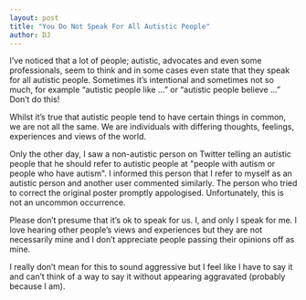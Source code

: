 ```yaml
---
layout: post
title: "You Do Not Speak For All Autistic People"
author: DJ
---
```


I’ve noticed that a lot of people; autistic, advocates and even some professionals, seem to think and in some cases even state that they speak for all autistic people. Sometimes it’s intentional and sometimes not so much, for example “autistic people like …” or “autistic people believe …” Don’t do this!

Whilst it’s true that autistic people tend to have certain things in common, we are not all the same. We are individuals with differing thoughts, feelings, experiences and views of the world.

Only the other day, I saw a non-autistic person on Twitter telling an autistic people that he should refer to autistic people at "people with autism or people who have autism".  I informed this person that I refer to myself as an autistic person and another user commented similarly.  The person who tried to correct the original poster promptly appologised.  Unfortunately, this is not an uncommon occurrence.

Please don’t presume that it’s ok to speak for us. I, and only I speak for me. I love hearing other people’s views and experiences but they are not necessarily mine and I don’t appreciate people passing their opinions off as mine.

I really don’t mean for this to sound aggressive but I feel like I have to say it and can’t think of a way to say it without appearing aggravated (probably because I am).